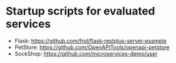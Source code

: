 # Startup scripts for evaluated services

* Flask: https://github.com/frol/flask-restplus-server-example
* PetStore: https://github.com/OpenAPITools/openapi-petstore
* SockShop: https://github.com/microservices-demo/user
